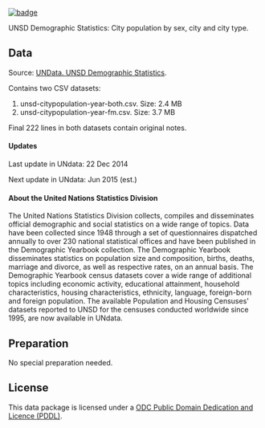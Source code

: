 <a className="gh-badge" href="https://datahub.io/core/population-city"><img src="https://badgen.net/badge/icon/View%20on%20datahub.io/orange?icon=https://datahub.io/datahub-cube-badge-icon.svg&label&scale=1.25" alt="badge" /></a>

UNSD Demographic Statistics: City population by sex, city and city type.

## Data
Source: [UNData. UNSD Demographic Statistics](http://data.un.org/Data.aspx?d=POP&f=tableCode:240).

Contains two CSV datasets:
  1. unsd-citypopulation-year-both.csv. Size: 2.4 MB
  2. unsd-citypopulation-year-fm.csv. Size: 3.7 MB

Final 222 lines in both datasets contain original notes.

#### Updates
Last update in UNdata: 22 Dec 2014

Next update in UNdata: Jun 2015 (est.)

#### About the United Nations Statistics Division
The United Nations Statistics Division collects, compiles and disseminates official demographic and social statistics on a wide range of topics. Data have been collected since 1948 through a set of questionnaires dispatched annually to over 230 national statistical offices and have been published in the Demographic Yearbook collection. The Demographic Yearbook disseminates statistics on population size and composition, births, deaths, marriage and divorce, as well as respective rates, on an annual basis. The Demographic Yearbook census datasets cover a wide range of additional topics including economic activity, educational attainment, household characteristics, housing characteristics, ethnicity, language, foreign-born and foreign population. The available Population and Housing Censuses' datasets reported to UNSD for the censuses conducted worldwide since 1995, are now available in UNdata.

## Preparation
No special preparation needed.

## License
This data package is licensed under a [ODC Public Domain Dedication and Licence (PDDL)](http://opendatacommons.org/licenses/pddl/1.0/).


